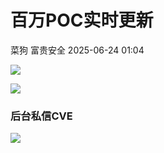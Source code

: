 #  百万POC实时更新  
菜狗  富贵安全   2025-06-24 01:04  
  
![](https://mmbiz.qpic.cn/sz_mmbiz_png/veA9QmcJk5lMLibQYRYfMliaHNfDPM7Usd7lXlF5Za4dft7ibIWGNtyFACdo33dxIIFMkJDGJCsiaTQriarCbEmqRiaw/640?wx_fmt=png&from=appmsg "")  
  
![](https://mmbiz.qpic.cn/sz_mmbiz_png/veA9QmcJk5lMLibQYRYfMliaHNfDPM7UsdDWgXeWQPZVicKRWX5RcRaNLDS5HpUqCOc6zetoVSsFsZict4FfNJLCCg/640?wx_fmt=png&from=appmsg "")  
### 后台私信CVE  
  
![](https://mmbiz.qpic.cn/sz_mmbiz_png/veA9QmcJk5lMLibQYRYfMliaHNfDPM7Usd5dlSw5vSU0w5XO4TRuOV4oy0rTicSdLbKQNRZpOL1LajGSLJTTMzb3g/640?wx_fmt=png&from=appmsg "")  
  
  
  
